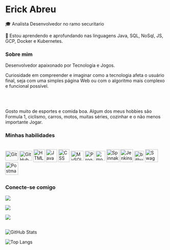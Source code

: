 
# Erick Abreu

🎓 Analista Desenvolvedor no ramo securitario 

  

🧠 Estou aprendendo e aprofundando nas linguagens Java, SQL, NoSql, JS, GCP, Docker e Kubernetes.

  

### Sobre mim

  

<p  align="justify">Desenvolvedor apaixonado por Tecnologia e Jogos.

<br>


Curiosidade em compreender e imaginar como a tecnologia afeta o usuário final, seja com uma simples página Web ou com o algoritmo mais complexo e funcional possível.

<br>

<br>

Gosto muito de esportes e comida boa. Algum dos meus hobbies são Formula 1, ciclismo, carros, motos, muitas séries, cozinhar e o não menos importante Jogar.</p>

  

### Minhas habilidades

<div  style="display: inline_block"><br>

<img  align="center"  alt="Git"  height="30"  width="40"  src="https://cdn.jsdelivr.net/gh/devicons/devicon/icons/git/git-plain.svg">
<img  align="center"  alt="GitHub"  height="30"  width="40"  src="https://cdn.jsdelivr.net/gh/devicons/devicon/icons/github/github-original.svg">

<img  align="center"  alt="HTML"  height="40"  width="35"  src="https://seeklogo.com/images/H/html5-with-wordmark-color-logo-4259B7F24F-seeklogo.com.png">
<img  align="center"  alt="JavaScript"  height="40"  width="35"  src="https://seeklogo.com/images/J/java-script-js-logo-ACF4AE5082-seeklogo.com.png">
<img  align="center"  alt="CSS"  height="40"  width="35"  
src="https://seeklogo.com/images/C/css3-logo-8724075274-seeklogo.com.png">

<img  align="center"  alt="MySQL"  height="30"  width="40"  src="https://cdn.jsdelivr.net/gh/devicons/devicon/icons/mysql/mysql-original-wordmark.svg">
<img  align="center"  alt="Progress"  height="30"  width=""  src="https://seeklogo.com/images/P/progress-logo-4F49565FFA-seeklogo.com.png">
<img  align="center"  alt="mongodb"  height="30"  width=""  src="https://seeklogo.com/images/M/mongodb-logo-84AA9310E1-seeklogo.com.png">

<img  align="center"  alt="Spinnaker"  height="40"  width=""  src="https://seeklogo.com/images/S/spinnaker-logo-32C3D1CDDF-seeklogo.com.png">
<img  align="center"  alt="Jenkins"  height="40"  width=""  src="https://seeklogo.com/images/J/jenkins-logo-FDCFB04DDA-seeklogo.com.png">
<img  align="center"  alt="bitbucket"  height="30"  width=""  src="https://seeklogo.com/images/B/bitbucket-logo-099B63C854-seeklogo.com.png">

<img  align="center"  alt="Swagger"  height="40"  width=""  src="https://seeklogo.com/images/S/swagger-logo-8141BB3ED6-seeklogo.com.png">
<img  align="center"  alt="Postman"  height="40"  width=""  src="https://seeklogo.com/images/P/postman-logo-0087CA0D15-seeklogo.com.png">



</div>

##

  

### Conecte-se comigo

<div>

<a  href="https://www.linkedin.com/in/erick-abreu-b52856140/"  target="_blank"><img  src="https://img.shields.io/badge/-LinkedIn-%230077B5?style=for-the-badge&logo=linkedin&logoColor=white"  target="_blank"></a>

<a  href = "mailto:erickwgr21@gmail.com"><img  src="https://img.shields.io/badge/-Gmail-%23333?style=for-the-badge&logo=gmail&logoColor=white"  target="_blank"></a>

<a  href="https://www.instagram.com/erick_oli98/"  target="_blank"><img  src="https://img.shields.io/badge/-Instagram-%23E4405F?style=for-the-badge&logo=instagram&logoColor=white"  target="_blank"></a>

</div>

  

##

![GitHub Stats](https://github-readme-stats.vercel.app/api?username=ericksants&theme=transparent&bg_color=000&border_color=30A3DC&show_icons=true&icon_color=30A3DC&title_color=blue&text_color=FFF)

![Top Langs](https://github-readme-stats-git-masterrstaa-rickstaa.vercel.app/api/top-langs/?username=ericksants&bg_color=000&border_color=30A3DC&title_color=blue&text_color=FFF)